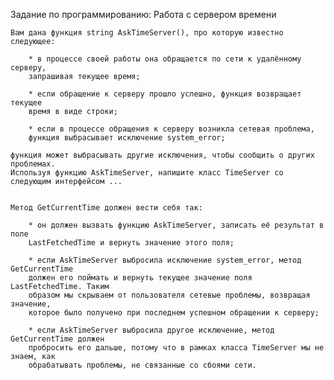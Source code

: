 Задание по программированию: Работа с сервером времени

	Вам дана функция string AskTimeServer(), про которую известно следующее:

		* в процессе своей работы она обращается по сети к удалённому серверу, 
		запрашивая текущее время;
		
		* если обращение к серверу прошло успешно, функция возвращает текущее 
		время в виде строки;
		
		* если в процессе обращения к серверу возникла сетевая проблема, 
		функция выбрасывает исключение system_error;
		
	функция может выбрасывать другие исключения, чтобы сообщить о других проблемах.
	Используя функцию AskTimeServer, напишите класс TimeServer со следующим интерфейсом ...
	
	
	Метод GetCurrentTime должен вести себя так:

		* он должен вызвать функцию AskTimeServer, записать её результат в поле 
		LastFetchedTime и вернуть значение этого поля;
		
		* если AskTimeServer выбросила исключение system_error, метод GetCurrentTime 
		должен его поймать и вернуть текущее значение поля LastFetchedTime. Таким 
		образом мы скрываем от пользователя сетевые проблемы, возвращая значение, 
		которое было получено при последнем успешном обращении к серверу;
		
		* если AskTimeServer выбросила другое исключение, метод GetCurrentTime должен
		пробросить его дальше, потому что в рамках класса TimeServer мы не знаем, как 
		обрабатывать проблемы, не связанные со сбоями сети.